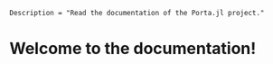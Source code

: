 ```@meta
Description = "Read the documentation of the Porta.jl project."
```

# Welcome to the documentation!